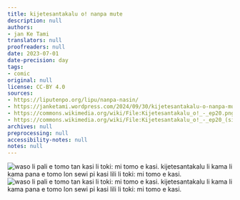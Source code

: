 ```yaml
---
title: kijetesantakalu o! nanpa mute
description: null
authors:
- jan Ke Tami
translators: null
proofreaders: null
date: 2023-07-01
date-precision: day
tags:
- comic
original: null
license: CC-BY 4.0
sources:
- https://liputenpo.org/lipu/nanpa-nasin/
- https://janketami.wordpress.com/2024/09/30/kijetesantakalu-o-nanpa-mute/
- https://commons.wikimedia.org/wiki/File:Kijetesantakalu_o!_-_ep20.png
- https://commons.wikimedia.org/wiki/File:Kijetesantakalu_o!_-_ep20_(sitelen_pona).png
archives: null
preprocessing: null
accessibility-notes: null
notes: null
---
```


![waso li pali e tomo tan kasi li toki: mi tomo e kasi. kijetesantakalu li kama li kama pana e tomo lon sewi pi kasi lili li toki: mi tomo e kasi.](https://upload.wikimedia.org/wikipedia/commons/1/10/Kijetesantakalu_o%21_-_ep20.png)
![waso li pali e tomo tan kasi li toki: mi tomo e kasi. kijetesantakalu li kama li kama pana e tomo lon sewi pi kasi lili li toki: mi tomo e kasi.](https://upload.wikimedia.org/wikipedia/commons/b/be/Kijetesantakalu_o%21_-_ep20_%28sitelen_pona%29.png)